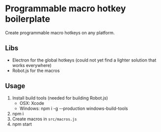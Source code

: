 # Programmable macro hotkey boilerplate
Create programmable macro hotkeys on any platform.

## Libs
* Electron for the global hotkeys (could not yet find a lighter solution that works everywhere)
* Robot.js for the macros

## Usage
1. Install build tools (needed for building Robot.js)
   * OSX: Xcode
   * Windows: npm i -g --production windows-build-tools
2. npm i
3. Create macros in `src/macros.js`
4. npm start
